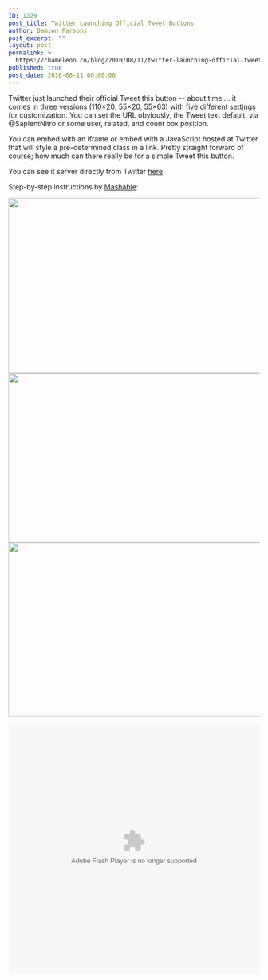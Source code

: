 ```yaml
---
ID: 1229
post_title: Twitter Launching Official Tweet Buttons
author: Damion Parsons
post_excerpt: ""
layout: post
permalink: >
  https://chameleon.co/blog/2010/08/11/twitter-launching-official-tweet-buttons/
published: true
post_date: 2010-08-11 00:00:00
---
```

Twitter just launched their official Tweet this button -- about time ... it comes in three versions (110×20, 55×20, 55×63) with five different settings for customization. You can set the URL obviously, the Tweet text default, via @SapientNitro or some user, related, and count box position.

You can embed with an iframe or embed with a JavaScript hosted at Twitter that will style a pre-determined class in a link. Pretty straight forward of course; how much can there really be for a simple Tweet this button.

You can see it server directly from Twitter <a title="Twitter New Official Tweet This Buttons" href="https://tmtyl.com/9RqqHc" target="_blank" rel="noopener noreferrer">here</a>.

Step-by-step instructions by <a title="Mashable Official Twitter Share Buttons" href="https://mashable.com/2010/08/10/twitter-official-share-buttons/" target="_blank" rel="noopener noreferrer">Mashable</a>:

<img class="alignnone size-full wp-image-1384" title="Twitter Button Share Step 1" src="https://takemetoyourleader.com/wp-content/uploads/2010/08/tweet-button-2.jpg" alt="" width="600" height="351" />

<!--more-->

<img class="alignnone size-full wp-image-1385" title="Twitter Button Share Step 2" src="https://takemetoyourleader.com/wp-content/uploads/2010/08/tweet-buttons-4-2.jpg" alt="" width="600" height="338" />

<img class="alignnone size-full wp-image-1386" title="Twitter Button Share Step 3" src="https://takemetoyourleader.com/wp-content/uploads/2010/08/twitter-button-31.jpg" alt="" width="600" height="349" />

<object id="doc_309635839690152" style="outline: none;" width="100%" height="500" classid="clsid:d27cdb6e-ae6d-11cf-96b8-444553540000" codebase="https://download.macromedia.com/pub/shockwave/cabs/flash/swflash.cab#version=6,0,40,0"><param name="name" value="doc_309635839690152" /><param name="wmode" value="opaque" /><param name="bgcolor" value="#ffffff" /><param name="allowFullScreen" value="true" /><param name="allowScriptAccess" value="always" /><param name="FlashVars" value="document_id=35693832&amp;access_key=key-2775d6vugre9ajd1pyke&amp;page=1&amp;viewMode=list" /><param name="src" value="https://d1.scribdassets.com/ScribdViewer.swf" /><param name="allowfullscreen" value="true" /><embed id="doc_309635839690152" style="outline: none;" type="application/x-shockwave-flash" width="100%" height="500" src="https://d1.scribdassets.com/ScribdViewer.swf" flashvars="document_id=35693832&amp;access_key=key-2775d6vugre9ajd1pyke&amp;page=1&amp;viewMode=list" allowscriptaccess="always" allowfullscreen="allowfullscreen" bgcolor="#ffffff" wmode="opaque" name="doc_309635839690152" /></object>